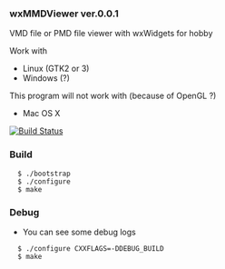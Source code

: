 ### wxMMDViewer ver.0.0.1
VMD file or PMD file viewer with wxWidgets for hobby

Work with
* Linux    (GTK2 or 3)
* Windows  (?)

This program will not work with (because of OpenGL ?)
* Mac OS X

[![Build Status](https://travis-ci.org/Hiroyuki-Nagata/wxMMDViewer.svg?branch=master)](https://travis-ci.org/Hiroyuki-Nagata/wxMMDViewer)

### Build
```
  $ ./bootstrap
  $ ./configure
  $ make
```

### Debug

* You can see some debug logs
```
  $ ./configure CXXFLAGS=-DDEBUG_BUILD
  $ make
```
